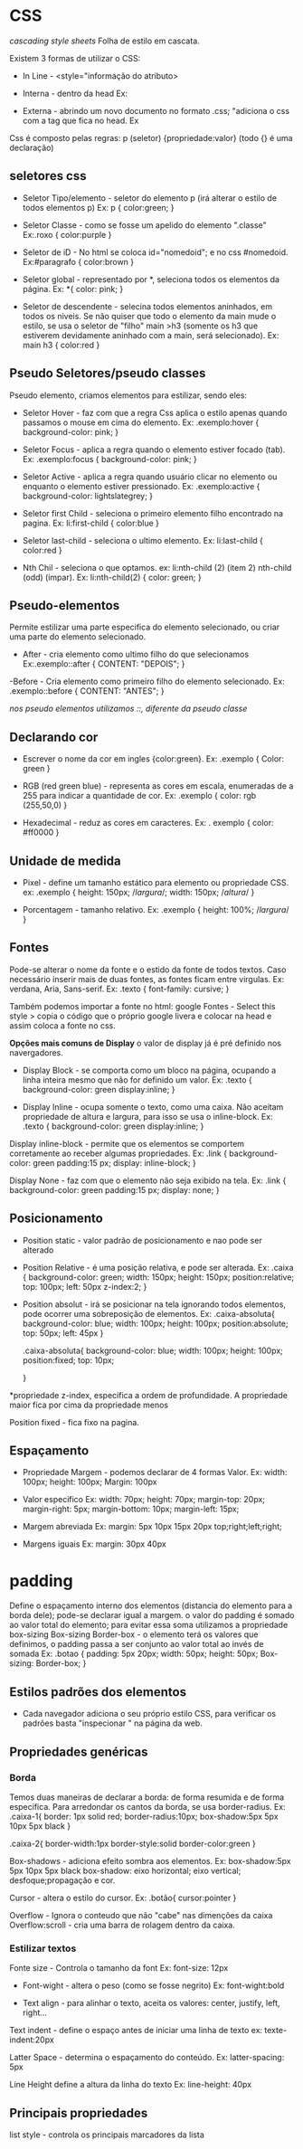 # CSS
*cascading style sheets*
Folha de estilo em cascata.

Existem 3 formas de utilizar o CSS:

- In Line - <style="informação do atributo>

- Interna - dentro da head 
Ex: <style> p {color} </style>

- Externa - abrindo um novo documento no formato .css;
"adiciona o css com a tag <link> que fica no head. 
Ex <link rel="stylesheet" href="estilo.css">

Css é composto pelas regras:
p (seletor) {propriedade:valor} (todo {} é uma declaração)

## seletores css
- Seletor Tipo/elemento - seletor do elemento p (irá alterar o estilo de todos elementos p)
Ex: p {
    color:green;
}

- Seletor Classe - como se fosse um apelido do elemento ".classe" 
Ex:.roxo {
    color:purple
}


- Seletor de iD - No html se coloca id="nomedoid"; e no css #nomedoid.
Ex:#paragrafo {
    color:brown
}

- Seletor global - representado por *, seleciona todos os elementos da página.
Ex: *{
   color: pink;
}

- Seletor de descendente - selecina todos elementos aninhados, em todos os niveis. Se não quiser que todo o elemento da main mude o estilo, se usa o seletor de "filho" main >h3 (somente os h3 que estiverem devidamente aninhado com a main, será selecionado).
Ex: main h3 {
    color:red
}


## Pseudo Seletores/pseudo classes
Pseudo elemento, criamos elementos para estilizar, sendo eles: 

- Seletor Hover - faz com que a regra Css aplica o estilo apenas quando passamos o mouse em cima do elemento.
Ex: .exemplo:hover {
    background-color: pink;
}

- Seletor Focus - aplica a regra quando o elemento estiver focado (tab).
Ex: .exemplo:focus {
    background-color: pink;
}

- Seletor Active - aplica a regra quando usuário clicar no elemento ou enquanto o elemento estiver pressionado.
Ex: .exemplo:active {
    background-color: lightslategrey;
}

- Seletor first Child -  seleciona o primeiro elemento filho encontrado na pagina.
Ex: li:first-child {
    color:blue
}

- Seletor last-child - seleciona o ultimo elemento.
Ex: li:last-child {
    color:red
}

- Nth Chil - seleciona o que optamos.
ex: li:nth-child (2) (item 2) 
nth-child (odd) (impar).
Ex: li:nth-child(2) {
    color: green;
}


## Pseudo-elementos
Permite estilizar uma parte especifica do elemento selecionado, ou criar uma parte do elemento selecionado.

- After - cria elemento como ultimo filho do que selecionamos
Ex:.exemplo::after {
    CONTENT: "DEPOIS";
}

-Before - Cria elemento como primeiro filho do elemento selecionado.
Ex: .exemplo::before {
    CONTENT: "ANTES";
}

*nos pseudo elementos utilizamos ::, diferente da pseudo classe*

## Declarando cor

- Escrever o nome da cor em ingles {color:green}.
Ex: .exemplo {
    Color: green
}

- RGB (red green blue) - representa as cores em escala, enumeradas de  a 255 para indicar a quantidade de cor.
Ex: .exemplo {
    color: rgb (255,50,0)
} 

- Hexadecimal - reduz as cores em caracteres.
Ex: . exemplo { color: #ff0000 }


## Unidade de medida

- Pixel - define um tamanho estático para elemento ou propriedade CSS.
ex: .exemplo {
    height: 150px; /*largura*/;
    width: 150px; /*altura*/
} 

- Porcentagem - tamanho relativo.
Ex: .exemplo {
    height: 100%; /*largura*/
   }

## Fontes
Pode-se alterar o nome da fonte e o estido da fonte de todos textos.
Caso necessário inserir mais de duas fontes, as fontes ficam entre virgulas. Ex: verdana, Aria, Sans-serif.
Ex:  .texto {
    font-family: cursive;
   }

Também podemos importar a fonte no html:
google Fontes - Select this style > copia o código que o próprio google livera e colocar na head e assim coloca a fonte no css.

**Opções mais comuns de Display**
o valor de display já é pré definido nos navergadores.

- Display Block - se comporta como um bloco na página, ocupando a linha inteira mesmo que não for definido um valor.
Ex: .texto {
     background-color: green display:inline; 
     }

- Display Inline - ocupa somente o texto, como uma caixa. Não aceitam propriedade de altura e largura, para isso se usa o inline-block.
Ex: .texto {
    background-color: green
    display:inline;
   }

Display inline-block - permite que os elementos se comportem corretamente ao receber algumas propriedades.
Ex:  .link {
    background-color: green
    padding:15 px;
    display: inline-block;
   }

Display None - faz com que o elemento não seja exibido na tela.
Ex:   .link {
    background-color: green
    padding:15 px;
    display: none;
   }

## Posicionamento 

- Position static - valor padrão de posicionamento e nao pode ser alterado


- Position Relative - é uma posição relativa, e pode ser alterada.
Ex:  .caixa {
    background-color: green;
    width: 150px;
    height: 150px;
    position:relative;
    top: 100px;
    left: 50px
    z-index:2;
   }

- Position absolut - irá se posicionar na tela ignorando todos elementos, pode ocorrer uma sobreposição de elementos.
Ex: .caixa-absoluta{
    background-color: blue;
    width: 100px;
    height: 100px;
    position:absolute;
    top: 50px;
    left: 45px
   }

   
   .caixa-absoluta{
    background-color: blue;
    width: 100px;
    height: 100px;
    position:fixed;
    top: 10px;
    
   }

*propriedade z-index, especifica a ordem de profundidade. A propriedade maior fica por cima da propriedade menos

Position fixed - fica fixo na pagina.

## Espaçamento

- Propriedade Margem - podemos declarar de 4 formas 
Valor.
Ex: width: 100px;
    height: 100px;
    Margin: 100px

- Valor especifico 
Ex:  width: 70px;
    height: 70px;
    margin-top: 20px;
    margin-right: 5px;
    margin-bottom: 10px;
    margin-left: 15px;

- Margem abreviada
Ex: margin: 5px 10px 15px 20px
 top;right;left;right;

- Margens iguais
Ex: margin: 30px 40px

# padding 
Define o espaçamento interno dos elementos (distancia do elemento para a borda dele); pode-se declarar igual a margem.
o valor do padding é somado ao valor total do elemento; para evitar essa soma utilizamos a propriedade box-sizing
Box-sizing Border-box - o elemento terá os valores que definimos, o padding passa a ser conjunto ao valor total ao invés de somada
Ex: .botao {
    padding: 5px 20px;
    width: 50px;
    height: 50px;
    Box-sizing: Border-box;
   }

## Estilos padrões dos elementos
- Cada navegador adiciona o seu próprio estilo CSS, para verificar os padrões basta "inspecionar " na página da web.

## Propriedades genéricas 

### Borda
Temos duas maneiras de declarar a borda: de forma resumida e de forma especifica.
Para arredondar os cantos da borda, se usa border-radius.
Ex: 
   .caixa-1{
    border: 1px solid red;
    border-radius:10px;
    box-shadow:5px 5px 10px 5px black
    }

   .caixa-2{
    border-width:1px
    border-style:solid
    border-color:green
   }

Box-shadows - adiciona efeito sombra aos elementos.
Ex:  box-shadow:5px 5px 10px 5px black 
box-shadow: eixo horizontal; eixo vertical; desfoque;propagação e cor. 


Cursor - altera o estilo do cursor.
Ex: 
   .botão{
    cursor:pointer
   } 

Overflow - Ignora o conteudo que não "cabe" nas dimenções da caixa
Overflow:scroll - cria uma barra de rolagem dentro da caixa.

### Estilizar textos
Fonte size - Controla o tamanho da font
Ex: font-size: 12px

- Font-wight - altera o peso (como se fosse negrito)
Ex: font-wight:bold

- Text align - para alinhar o texto, aceita os valores: center, justify, left, right...

Text indent - define o espaço antes de iniciar uma linha de texto
ex: texte-indent:20px

Latter Space - determina o espaçamento do conteúdo.
Ex: latter-spacing: 5px

Line Height define a altura da linha do texto
Ex: line-height: 40px

## Principais propriedades
list style - controla os principais marcadores da lista 











